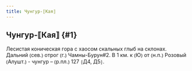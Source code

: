 ```yaml
---
title: Чунгур-⟦Кая⟧
---
```

## Чунгур-⟦Кая⟧ {#1}

Лесистая коническая гора с хаосом скальных глыб на склонах. Дальний ⦅сев.⦆ отрог ⦅г.⦆ Чамны-Бурун#2. В 1 км. к ⦅Ю⦆ от ⦅н.п.⦆ Розовый ⦅Алушт.⦆ - чунгур – ⦅р.пл.⦆ 127 ⦃Д4, Д5⦄.
